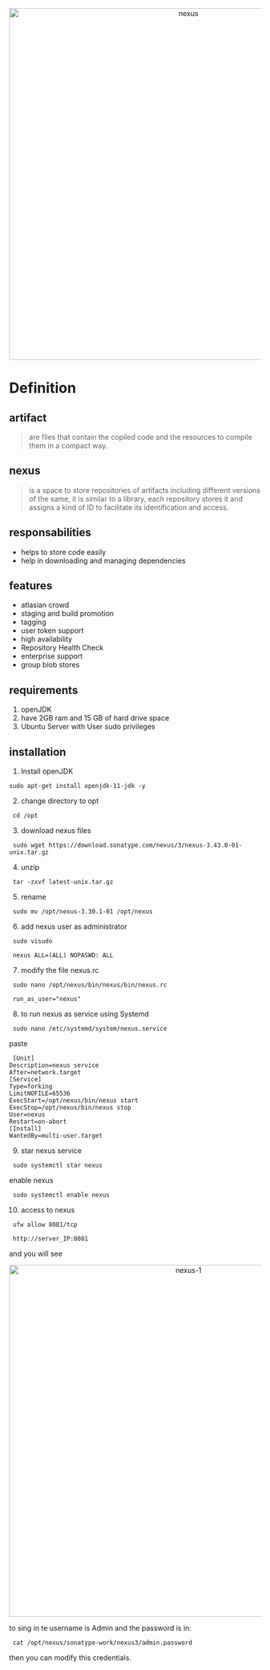<div>
<p style = 'text-align:center;'>
<img src="https://www.sonatype.com/hs-fs/hubfs/Repo%20Combined%20Manager/Repo-overview@2x%202.png?width=1434&name=Repo-overview@2x%202.png" alt="nexus" width="700px">
</p>
</div>

# Definition

## artifact
>are files that contain the copiled code and the resources to compile them in a compact way. 

## nexus
>is a space to store repositories of artifacts including different versions of the same, it is similar to a library, each repository stores it and assigns a kind of ID to facilitate its identification and access.
## responsabilities

* helps to store code easily
* help in downloading and managing dependencies

## features

* atlasian crowd
* staging and build promotion
* tagging
* user token support
* high availability
* Repository Health Check
* enterprise support
* group blob stores


## requirements

1. openJDK
2. have 2GB ram and 15 GB of hard drive space 
3. Ubuntu Server with User sudo privileges

## installation
1. <p>Install openJDK</p>

<pre><code>sudo apt-get install openjdk-11-jdk -y
</code></pre>
 2. <p>change directory to opt</p>

<pre><code> cd /opt
</code></pre>

3. <p>download nexus files</p>

<pre><code> sudo wget https://download.sonatype.com/nexus/3/nexus-3.43.0-01-unix.tar.gz 
</code></pre>

4. <p>unzip</p>

<pre><code> tar -zxvf latest-unix.tar.gz
</code></pre>

5. <p>rename</p>

<pre><code> sudo mv /opt/nexus-3.30.1-01 /opt/nexus
</code></pre>

6. <p>add nexus user as administrator</p>

<pre><code> sudo visudo
</code></pre>
<pre><code> nexus ALL=(ALL) NOPASWD: ALL
</code></pre>

7. <p>modify the file nexus.rc</p>

<pre><code> sudo nano /opt/nexus/bin/nexus/bin/nexus.rc
</code></pre>
<pre><code> run_as_user="nexus"
</code></pre>

8. <p>to run nexus as service using Systemd</p>

<pre><code> sudo nano /etc/systemd/system/nexus.service
</code></pre>
<p> paste </p> 
<pre><code> [Unit]
Description=nexus service
After=network.target
[Service]
Type=forking
LimitNOFILE=65536
ExecStart=/opt/nexus/bin/nexus start
ExecStop=/opt/nexus/bin/nexus stop
User=nexus
Restart=on-abort
[Install]
WantedBy=multi-user.target
</code></pre>
 
 9. <p>star nexus service</p>

<pre><code> sudo systemctl star nexus
</code></pre>

<p>enable nexus </p>
<pre><code> sudo systemctl enable nexus
</code></pre>

 10. <p>access to nexus </p>

<pre><code> ufw allow 8081/tcp
</code></pre>
<pre><code> http://server_IP:8081
</code></pre>

and you will see

<div>
<p style = 'text-align:center;'>
<img src="https://www.fosstechnix.com/wp-content/uploads/2021/06/nexus-web-interface_1.jpeg" alt="nexus-1" width="700px">
</p>
</div>


<p>to sing in te username is Admin and the password is in:  </p>

<pre><code> cat /opt/nexus/sonatype-work/nexus3/admin.password
</code></pre>

then you can modify this credentials.